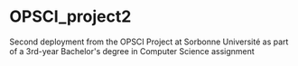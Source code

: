 # OPSCI_project2
Second deployment from the OPSCI Project at Sorbonne Université as part of a 3rd-year Bachelor's degree in Computer Science assignment 
